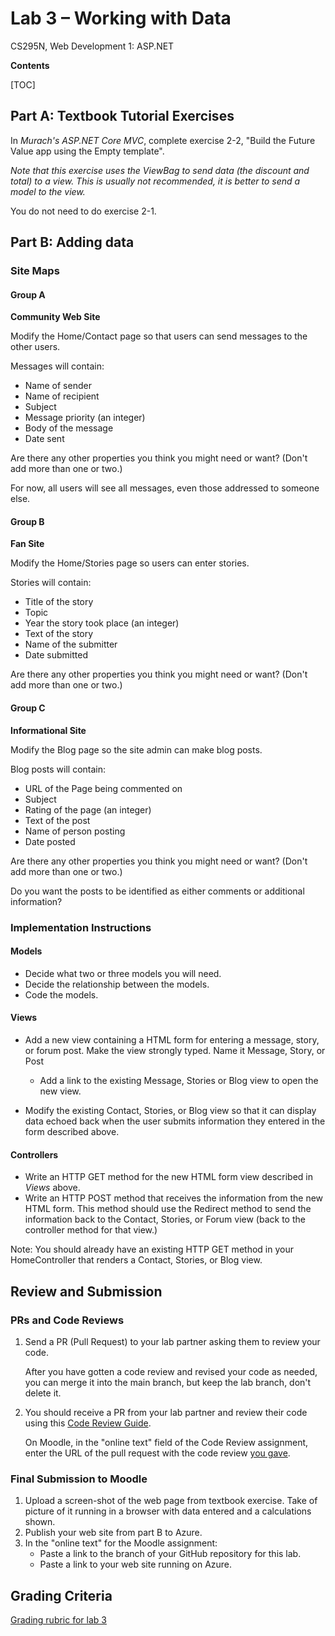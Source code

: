 # Lab 3 – Working with Data
 CS295N, Web Development 1: ASP.NET

**Contents**

[TOC]

## Part A: Textbook Tutorial Exercises

In *Murach's ASP.NET Core MVC*, complete exercise 2-2, "Build the Future Value app using the Empty template". 

*Note that this exercise uses the ViewBag to send data (the discount and total) to a view. This is usually not recommended, it is better to send a model to the view.*

You do not need to do exercise 2-1. 



## Part B: Adding data



### Site Maps

#### Group A

**Community Web Site**

Modify the Home/Contact page so that users can send messages to the other users.

Messages will contain:

- Name of sender
- Name of recipient
- Subject
- Message priority (an integer)
- Body of the message
- Date sent

Are there any other properties you think you might need or want? (Don't add more than one or two.)

For now, all users will see all messages, even those addressed to someone else.



#### Group B

**Fan Site**

Modify the Home/Stories page so users can enter stories.

Stories will contain:

- Title of the story
- Topic
- Year the story took place (an integer)
- Text of the story
- Name of the submitter
- Date submitted

Are there any other properties you think you might need or want? (Don't add more than one or two.)



#### Group C

**Informational Site**

Modify the Blog page so the site admin can make blog posts.

Blog posts will contain:

- URL of the Page being commented on
- Subject
- Rating of the page (an integer)
- Text of the post
- Name of person posting
- Date posted

Are there any other properties you think you might need or want? (Don't add more than one or two.)

Do you want the posts to be identified as either comments or additional information?



### Implementation Instructions

#### Models

- Decide what two or three models you will need.
- Decide the relationship between the models.
- Code the models.

#### Views

- Add a new view containing a HTML form for entering a message, story, or forum post. Make the view strongly typed. Name it Message, Story, or Post
  - Add a link to the existing Message, Stories or Blog view to open the new view.

- Modify the existing Contact, Stories, or Blog view so that it can display data echoed back when the user submits information they entered in the form described above.

#### Controllers

- Write an HTTP GET method for the new HTML form view described in *Views* above.
- Write an HTTP POST method that receives the information from the new HTML form. This method should use the Redirect method to send the information back to the Contact, Stories, or Forum view (back to the controller method for that view.)

Note: You should already have an existing HTTP GET method in your HomeController that renders a Contact, Stories, or Blog view.



## Review and Submission

### PRs and Code Reviews

1. Send a PR (Pull Request) to your lab partner asking them to review your code. 

   After you have gotten a code review and revised your code as needed, you can merge it into the main branch, but keep the lab branch, don't delete it.

2. You should receive a PR from your lab partner and review their code using this [Code Review Guide](../CodeReviewGuide.html).

   On Moodle, in the "online text" field of the Code Review assignment, enter the URL of the pull request with the code review <u>you gave</u>.

### Final Submission to Moodle

1.  Upload a screen-shot of the web page from textbook exercise. Take of picture of it running in a browser with data entered and a calculations shown.
2.  Publish your web site from part B to Azure.
3.  In the "online text" for the Moodle assignment:
    - Paste a link to the branch of your GitHub repository for this lab.
    - Paste a link to your web site running on Azure.



## Grading Criteria

[Grading rubric for lab 3](Lab3Rubric_CS295N.htm)